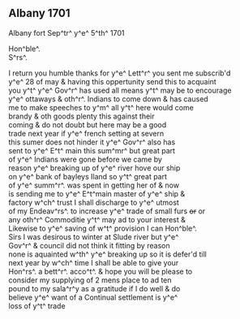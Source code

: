<div style="page-break-before:always;"></div>

## Albany 1701

Albany fort Sep^tr^ y^e^ 5^th^ 1701

Hon^ble^.\
S^rs^.

I return you humble thanks for y^e^ Lett^r^ you sent me subscrib'd\
y^e^ 28 of may & having this oppertunity send this to acquaint\
you y^t^ y^e^ Gov^r^ has used all means y^t^ may be to encourage\
y^e^ ottaways & oth^r^. Indians to come down & has caused\
me to make speeches to y^m^ all y^t^ here would come\
brandy & oth goods plenty this against their\
coming & do not doubt but here may be a good\
trade next year if y^e^ french setting at severn\
this sumer does not hinder it y^e^ Gov^r^ also has\
sent to y^e^ E^t^ main this sum^mr^ but great part\
of y^e^ Indians were gone before we came by\
reason y^e^ breaking up of y^e^ river hove our ship\
on y^e^ bank of bayleys Iland so y^t^ great part\
of y^e^ summ^r^. was spent in getting her of & now\
is sending me to y^e^ E^t^main master of y^e^ ship &\
factory w^ch^ trust I shall discharge to y^e^ utmost\
of my Endeav^rs^. to increase y^e^ trade of small furs ~~or~~ or\
any oth^r^ Commoditie y^t^ may ad to your interest &\
Likewise to y^e^ saving of w^t^ provision I can Hon^ble^.\
Sirs I was desirous to winter at Slude river but y^e^\
Gov^r^ & council did not think it fitting by reason \
none is aquainted w^th^ y^e^ breaking up so it is defer'd till\
next year by w^ch^ time I shall be able to give your\
Hon^rs^. a bett^r^. acco^t^. & hope you will be please to\
consider my supplying of 2 mens place to ad ten\
pound to my sala^r^y as a gratitude if I do well & do\
believe y^e^ want of a Continual settlement is y^e^\
loss of y^t^ trade
